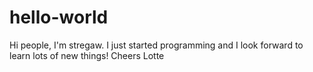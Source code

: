 # hello-world

Hi people,
I'm stregaw. I just started programming and I look forward to learn lots of new things!
Cheers Lotte
